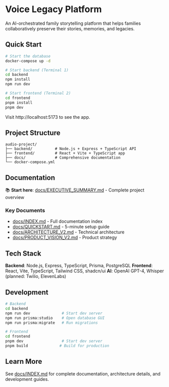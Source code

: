 # Voice Legacy Platform

An AI-orchestrated family storytelling platform that helps families collaboratively preserve their stories, memories, and legacies.

## Quick Start

```bash
# Start the database
docker-compose up -d

# Start backend (Terminal 1)
cd backend
npm install
npm run dev

# Start frontend (Terminal 2)
cd frontend
pnpm install
pnpm dev
```

Visit http://localhost:5173 to see the app.

## Project Structure

```
audio-project/
├── backend/          # Node.js + Express + TypeScript API
├── frontend/         # React + Vite + TypeScript app
├── docs/             # Comprehensive documentation
└── docker-compose.yml
```

## Documentation

📚 **Start here**: [docs/EXECUTIVE_SUMMARY.md](docs/EXECUTIVE_SUMMARY.md) - Complete project overview

### Key Documents
- [docs/INDEX.md](docs/INDEX.md) - Full documentation index
- [docs/QUICKSTART.md](docs/QUICKSTART.md) - 5-minute setup guide
- [docs/ARCHITECTURE_V2.md](docs/ARCHITECTURE_V2.md) - Technical architecture
- [docs/PRODUCT_VISION_V2.md](docs/PRODUCT_VISION_V2.md) - Product strategy

## Tech Stack

**Backend**: Node.js, Express, TypeScript, Prisma, PostgreSQL
**Frontend**: React, Vite, TypeScript, Tailwind CSS, shadcn/ui
**AI**: OpenAI GPT-4, Whisper (planned: Twilio, ElevenLabs)

## Development

```bash
# Backend
cd backend
npm run dev              # Start dev server
npm run prisma:studio    # Open database GUI
npm run prisma:migrate   # Run migrations

# Frontend
cd frontend
pnpm dev                 # Start dev server
pnpm build              # Build for production
```

## Learn More

See [docs/INDEX.md](docs/INDEX.md) for complete documentation, architecture details, and development guides.
